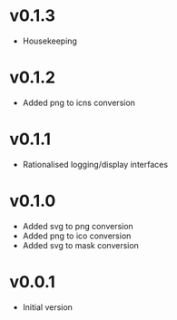 # v0.1.3
* Housekeeping

# v0.1.2
* Added png to icns conversion

# v0.1.1
* Rationalised logging/display interfaces

# v0.1.0
* Added svg to png conversion
* Added png to ico conversion
* Added svg to mask conversion

# v0.0.1
* Initial version

